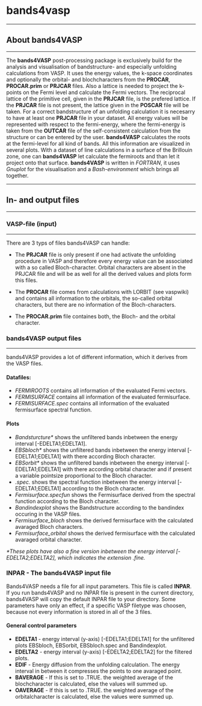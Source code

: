 # bands4vasp

***

## About bands4VASP

***

The **bands4VASP** post-processing package is exclusively build for the analysis and visualisation of bandstructure- and especially unfolding calculations from VASP.
It uses the energy values, the k-space coordinates and optionally the orbital- and blochcharacters from the **PROCAR**, **PROCAR.prim** or **PRJCAR** files.
Also a lattice is needed to project the k-points on the Fermi level and calculate the Fermi vectors.
The reciprocal lattice of the primitive cell, given in the **PRJCAR** file, is the prefered lattice.
If the **PRJCAR** file is not present, the lattice given in the **POSCAR** file will be taken.
For a correct bandstructure of an unfolding calculation it is necesarry to have at least one **PRJCAR** file in your dataset.
All energy values will be represented with respect to the fermi-energy, where the fermi-energy is taken from the **OUTCAR** file of the self-consistent calculation from the structure or can be entered by the user.
**bands4VASP** calculates the roots at the fermi-level for all kind of bands. All this information are visualized in several plots.
With a dataset of line calculations in a surface of the Brillouin zone, one can **bands4VASP** let calculate the fermiroots and than let it project onto that surface.
**bands4VASP** is written in _FORTRAN_, it uses _Gnuplot_ for the visualisation and a _Bash-environment_ which brings all together.

***

## In- and output files

***


### VASP-file (input)

---


There are 3 typs of files bands4VASP can handle:

* The **PRJCAR** file is only present if one had activate the unfolding procedure in VASP and therefore every energy value can be associated with a so called Bloch-character. Orbital characters are absent in the PRJCAR file and will be as well for all the derived values and plots form this files.

* The **PROCAR** file comes from calculations with LORBIT (see vaspwiki) and contains all information to the orbitals, the so-called orbital characters, but there are no information of the Bloch-characters.

* The **PROCAR.prim** file containes both, the Bloch- and the orbital character.

### bands4VASP output files

---

bands4VASP provides a lot of different information, which it derives from the VASP files.

#### Datafiles:

* _FERMIROOTS_ contains all information of the evaluated Fermi vectors.
* _FERMISURFACE_ contains all information of the evaluated fermisurface.
* _FERMISURFACE.spec_ contains all information of the evaluated fermisurface spectral function.

#### Plots

* _Bandsturcture*_ shows the unfiltered bands inbetween the energy interval [-EDELTA1;EDELTA1].
* _EBSbloch*_ shows the unfiltered bands inbetween the energy interval [-EDELTA1;EDELTA1] with there according Bloch character.
* _EBSorbit*_ shows the unfiltered bands inbetween the energy interval [-EDELTA1;EDELTA1] with there according orbital character and if present a variable pointsize proportional to the Bloch character.
* _.spec._ shows the spectral function inbetween the energy interval [-EDELTA1;EDELTA1] according to the Bloch character.
* _Fermisurface.specfun_ shows the Fermisurface derived from the spectral function according to the Bloch character.
* _Bandindexplot_ shows the Bandstructure according to the bandindex occuring in the VASP files.
* _Fermisurface_bloch_ shows the derived fermisurface with the calculated avaraged Bloch characters.
* _Fermisurface_orbital_ shows the derived fermisurface with the calculated avaraged orbital character.


_*These plots have also a fine version inbetween the energy interval [-EDELTA2;EDELTA2], which indicates the extension .fine._


### INPAR - The bands4VASP input file

Bands4VASP needs a file for all input parameters. This file is called **INPAR**.
If you run bands4VASP and no INPAR file is present in the current directory, bands4VASP will copy the default INPAR file to your directory.
Some parameters have only an effect, if a specific VASP filetype was choosen, because not every information is stored in all of the 3 files.

#### General control parameters

* **EDELTA1** - energy interval (y-axis) [-EDELTA1;EDELTA1] for the unfiltered plots EBSbloch, EBSorbit, EBSbloch.spec and Bandindexplot.
* **EDELTA2** - energy interval (y-axis) [-EDELTA2;EDELTA2] for the filtered plots.
* **EDIF**  - Energy diffusion from the unfolding calculation. The energy interval in between it compresses the points to one avaraged point.
* **BAVERAGE** - If this is set to .TRUE. the weighted average of the blochcharacter is calculated, else the values will summed up.
* **OAVERAGE** - If this is set to .TRUE. the weighted average of the orbitalcharacter is calculated, else the values were summed up.
